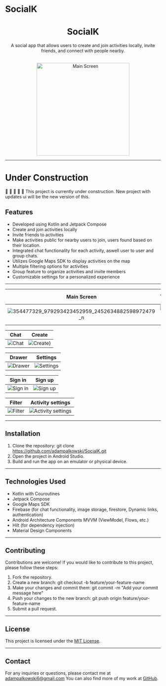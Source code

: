 # SocialK

<div align="center">
  <h1>SocialK</h1>
  <p>A social app that allows users to create and join activities locally, invite friends, and connect with people nearby.</p>
  <br>
  <img src="https://github.com/adampalkowski/SocialK/assets/50372825/cd694605-d304-4bb1-a6a5-48db6907f42b.png" alt="Main Screen" width="300px">
</div>



---

# Under Construction
:construction: :construction: :construction: :construction: :construction: 
This project is currently under construction. New project with updates ui will be the new version of this.



## Features
- Developed using Kotlin and Jetpack Compose
- Create and join activities locally
- Invite friends to activities
- Make activities public for nearby users to join, users found based on their location.
- Integrated chat functionality for each activity, aswell user to user and group chats.
- Utilizes Google Maps SDK to display activities on the map
- Multiple filtering options for activities
- Group feature to organize activities and invite members
- Customizable settings for a personalized experience

---

| Main Screen | Activity Display |
| :---------: | :-------------: |
|![354477329_979293423452959_2452634882598972479_n](https://github.com/adampalkowski/SocialK/assets/50372825/ddeaa939-d9e7-4713-94a1-167df1aa79d4) | ![Activity Display](https://github.com/adampalkowski/SocialK/assets/50372825/cd694605-d304-4bb1-a6a5-48db6907f42b.png) |

| Chat | Create |
| :------: | :--: |
| ![Chat](https://github.com/adampalkowski/SocialK/assets/50372825/a3b1015c-5f2d-4a72-915a-7216ad8f32ce.png) | ![Create](https://github.com/adampalkowski/SocialK/assets/50372825/cba5c3d5-5a84-4cbc-9bd2-88a528c150a9)) |

| Drawer | Settings |
| :----: | :-------------: |
| ![Drawer](https://github.com/adampalkowski/SocialK/assets/50372825/e43a7c33-b0e9-4034-8a65-5c1a38bdc502.png) | ![Settings](https://github.com/adampalkowski/SocialK/assets/50372825/57521b47-db49-4a65-b9ec-37c9313670fe.png) |


| Sign in | Sign up |
| :----: | :-------------: |
| ![Sign in](https://github.com/adampalkowski/SocialK/assets/50372825/f2263203-e0dd-455a-a8df-8b1a8421d458) | ![Sign up](https://github.com/adampalkowski/SocialK/assets/50372825/2918c0e5-3295-4b9a-b292-5699a19798bd) |

| Filter | Activity settings |
| :----: | :-------------: |
| ![Filter](https://github.com/adampalkowski/SocialK/assets/50372825/9033e9b7-1f23-4154-99da-a4e842330a32)| ![Activity settings](https://github.com/adampalkowski/SocialK/assets/50372825/6fcc575d-c7a8-4a3c-8b3e-6c27fc2556cf) |
---


## Installation

1. Clone the repository:
git clone https://github.com/adampalkowski/SocialK.git
2. Open the project in Android Studio.
3. Build and run the app on an emulator or physical device.

---

## Technologies Used

- Kotlin with Couroutines
- Jetpack Compose
- Google Maps SDK
- Firebase (for chat functionality, image storage, firestore, Dynamic links, authentication)
- Android Architecture Components MVVM (ViewModel, Flows, etc.)
- Hilt  (for dependency injection)
- Material Design Components

---

## Contributing

Contributions are welcome! If you would like to contribute to this project, please follow these steps:

1. Fork the repository.
2. Create a new branch: 
git checkout -b feature/your-feature-name
3. Make your changes and commit them: 
git commit -m "Add your commit message here"
4. Push your changes to the new branch: 
git push origin feature/your-feature-name
5. Submit a pull request.

---

## License

This project is licensed under the [MIT License](LICENSE).

---

## Contact

For any inquiries or questions, please contact me at adampalkowski6@gmail.com You can also find more of my work at [GitHub](https://github.com/adampalkowski).
